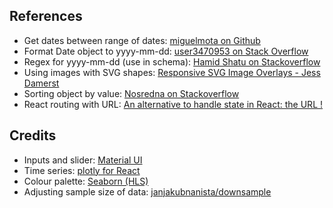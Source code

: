 ## References

- Get dates between range of dates: [miguelmota on Github](https://gist.github.com/miguelmota/7905510)
- Format Date object to yyyy-mm-dd: [user3470953 on Stack Overflow](https://stackoverflow.com/a/23593099)
- Regex for yyyy-mm-dd (use in schema): [Hamid Shatu on Stackoverflow](https://stackoverflow.com/a/22061799)
- Using images with SVG shapes: [Responsive SVG Image Overlays - Jess Damerst](https://dev.to/damjess/responsive-svg-image-overlays-4bni)
- Sorting object by value: [Nosredna on Stackoverflow](https://stackoverflow.com/a/1069840)
- React routing with URL: [An alternative to handle state in React: the URL !](https://dev.to/gaels/an-alternative-to-handle-global-state-in-react-the-url--3753)

## Credits

- Inputs and slider: [Material UI](https://material-ui.com/)
- Time series: [plotly for React](https://plotly.com/javascript/react/)
- Colour palette: [Seaborn (HLS)](https://seaborn.pydata.org/tutorial/color_palettes.html)
- Adjusting sample size of data: [janjakubnanista/downsample](https://github.com/janjakubnanista/downsample)